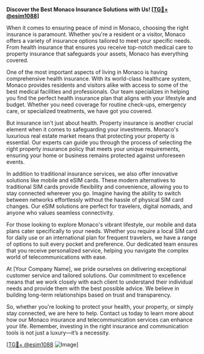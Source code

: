 **Discover the Best Monaco Insurance Solutions with Us! [[TG💪+ @esim1088](https://t.me/s/esim1088)]**

When it comes to ensuring peace of mind in Monaco, choosing the right insurance is paramount. Whether you're a resident or a visitor, Monaco offers a variety of insurance options tailored to meet your specific needs. From health insurance that ensures you receive top-notch medical care to property insurance that safeguards your assets, Monaco has everything covered.

One of the most important aspects of living in Monaco is having comprehensive health insurance. With its world-class healthcare system, Monaco provides residents and visitors alike with access to some of the best medical facilities and professionals. Our team specializes in helping you find the perfect health insurance plan that aligns with your lifestyle and budget. Whether you need coverage for routine check-ups, emergency care, or specialized treatments, we have got you covered.

But insurance isn't just about health. Property insurance is another crucial element when it comes to safeguarding your investments. Monaco's luxurious real estate market means that protecting your property is essential. Our experts can guide you through the process of selecting the right property insurance policy that meets your unique requirements, ensuring your home or business remains protected against unforeseen events.

In addition to traditional insurance services, we also offer innovative solutions like mobile and eSIM cards. These modern alternatives to traditional SIM cards provide flexibility and convenience, allowing you to stay connected wherever you go. Imagine having the ability to switch between networks effortlessly without the hassle of physical SIM card changes. Our eSIM solutions are perfect for travelers, digital nomads, and anyone who values seamless connectivity.

For those looking to explore Monaco's vibrant lifestyle, our mobile and data plans cater specifically to your needs. Whether you require a local SIM card for daily use or an international plan for frequent travelers, we have a range of options to suit every pocket and preference. Our dedicated team ensures that you receive personalized service, helping you navigate the complex world of telecommunications with ease.

At [Your Company Name], we pride ourselves on delivering exceptional customer service and tailored solutions. Our commitment to excellence means that we work closely with each client to understand their individual needs and provide them with the best possible advice. We believe in building long-term relationships based on trust and transparency.

So, whether you're looking to protect your health, your property, or simply stay connected, we are here to help. Contact us today to learn more about how our Monaco insurance and telecommunication services can enhance your life. Remember, investing in the right insurance and communication tools is not just a luxury—it’s a necessity.

[[TG💪+ @esim1088](https://t.me/s/esim1088) ![Image](https://i.postimg.cc/Y0z9fWf4/image.png)]